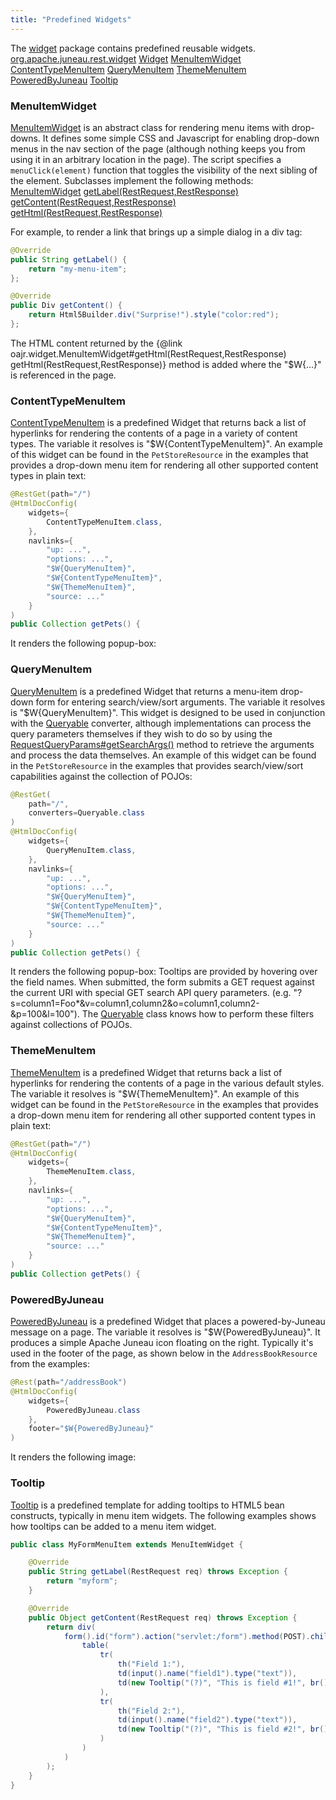 ```yaml
---
title: "Predefined Widgets"
---
```


The [widget]({{API_DOCS}}/org/apache/juneau/rest/widget.html) package contains predefined reusable widgets.
<tree>
<node-0><java-package>[org.apache.juneau.rest.widget]({{API_DOCS}}/org/apache/juneau/rest/widget.html)</java-package></node-0>
<node-1><java-class>[Widget]({{API_DOCS}}/org/apache/juneau/rest/widget/Widget.html)</java-class></node-1>
<node-1><java-class>[MenuItemWidget]({{API_DOCS}}/org/apache/juneau/rest/widget/MenuItemWidget.html)</java-class></node-1>
<node-1><java-class>[ContentTypeMenuItem]({{API_DOCS}}/org/apache/juneau/rest/widget/ContentTypeMenuItem.html)</java-class></node-1>
<node-1><java-class>[QueryMenuItem]({{API_DOCS}}/org/apache/juneau/rest/widget/QueryMenuItem.html)</java-class></node-1>
<node-1><java-class>[ThemeMenuItem]({{API_DOCS}}/org/apache/juneau/rest/widget/ThemeMenuItem.html)</java-class></node-1>
<node-1><java-class>[PoweredByJuneau]({{API_DOCS}}/org/apache/juneau/rest/widget/PoweredByJuneau.html)</java-class></node-1>
<node-1><java-class>[Tooltip]({{API_DOCS}}/org/apache/juneau/rest/widget/Tooltip.html)</java-class></node-1>
</tree>

### MenuItemWidget

[MenuItemWidget]({{API_DOCS}}/org/apache/juneau/rest/widget/MenuItemWidget.html) is an abstract class for rendering menu items with drop-downs.
It defines some simple CSS and Javascript for enabling drop-down menus in the nav section of the page (although nothing keeps you from using it in an arbitrary location in the page).
The script specifies a `menuClick(element)` function that toggles the visibility of the next sibling of the element.
Subclasses implement the following methods:
<tree>
<node-0><java-class>[MenuItemWidget]({{API_DOCS}}/org/apache/juneau/rest/widget/MenuItemWidget.html)</java-class></node-0>
<node-1><java-method>[getLabel(RestRequest,RestResponse)]({{API_DOCS}}/org/apache/juneau/rest/widget/MenuItemWidget.html#getLabel(RestRequest,RestResponse))</java-method></node-1>
<node-1><java-method>[getContent(RestRequest,RestResponse)]({{API_DOCS}}/org/apache/juneau/rest/widget/MenuItemWidget.html#getContent(RestRequest,RestResponse))</java-method></node-1>
<node-1><java-method>[getHtml(RestRequest,RestResponse)]({{API_DOCS}}/org/apache/juneau/rest/widget/MenuItemWidget.html#getHtml(RestRequest,RestResponse))</java-method></node-1>
</tree>

For example, to render a link that brings up a simple dialog in a div tag:

```java
@Override
public String getLabel() {
    return "my-menu-item";
};

@Override
public Div getContent() {
    return Html5Builder.div("Surprise!").style("color:red");
};
```


The HTML content returned by the \{@link oajr.widget.MenuItemWidget#getHtml(RestRequest,RestResponse) getHtml(RestRequest,RestResponse)\} method is added where the "$W\{...\}" is referenced in the page.
### ContentTypeMenuItem

[ContentTypeMenuItem]({{API_DOCS}}/org/apache/juneau/rest/widget/ContentTypeMenuItem.html) is a predefined Widget that returns back a list of hyperlinks for rendering the contents of a page in a variety of content types.
The variable it resolves is "$W\{ContentTypeMenuItem\}".
An example of this widget can be found in the `PetStoreResource` in the examples that provides a drop-down menu item for rendering all other supported content types in plain text:

```java
@RestGet(path="/")
@HtmlDocConfig(
    widgets={
        ContentTypeMenuItem.class,
    },
    navlinks={
        "up: ...",
        "options: ...",
        "$W{QueryMenuItem}",
        "$W{ContentTypeMenuItem}",
        "$W{ThemeMenuItem}",
        "source: ..."
    }
)
public Collection getPets() {
```


It renders the following popup-box:
### QueryMenuItem

[QueryMenuItem]({{API_DOCS}}/org/apache/juneau/rest/widget/QueryMenuItem.html) is a predefined Widget that returns a menu-item drop-down form for entering search/view/sort arguments.
The variable it resolves is "$W\{QueryMenuItem\}".
This widget is designed to be used in conjunction with the [Queryable]({{API_DOCS}}/org/apache/juneau/rest/converter/Queryable.html) converter, although implementations can process the query parameters themselves if they wish to do so by using the [RequestQueryParams#getSearchArgs()]({{API_DOCS}}/org/apache/juneau/rest/httppart/RequestQueryParams.html#getSearchArgs()) method to retrieve the arguments and process the data themselves.
An example of this widget can be found in the `PetStoreResource` in the examples that provides search/view/sort capabilities against the collection of POJOs:

```java
@RestGet(
    path="/",
    converters=Queryable.class
)
@HtmlDocConfig(
    widgets={
        QueryMenuItem.class,
    },
    navlinks={
        "up: ...",
        "options: ...",
        "$W{QueryMenuItem}",
        "$W{ContentTypeMenuItem}",
        "$W{ThemeMenuItem}",
        "source: ..."
    }
)
public Collection getPets() {
```


It renders the following popup-box: Tooltips are provided by hovering over the field names.
When submitted, the form submits a GET request against the current URI with special GET search API query parameters.
(e.g.
"?s=column1=Foo*&v=column1,column2&o=column1,column2-&p=100&l=100").
The [Queryable]({{API_DOCS}}/org/apache/juneau/rest/converter/Queryable.html) class knows how to perform these filters against collections of POJOs.
### ThemeMenuItem

[ThemeMenuItem]({{API_DOCS}}/org/apache/juneau/rest/widget/ThemeMenuItem.html) is a predefined Widget that returns back a list of hyperlinks for rendering the contents of a page in the various default styles.
The variable it resolves is "$W\{ThemeMenuItem\}".
An example of this widget can be found in the `PetStoreResource` in the examples that provides a drop-down menu item for rendering all other supported content types in plain text:

```java
@RestGet(path="/")
@HtmlDocConfig(
    widgets={
        ThemeMenuItem.class,
    },
    navlinks={
        "up: ...",
        "options: ...",
        "$W{QueryMenuItem}",
        "$W{ContentTypeMenuItem}",
        "$W{ThemeMenuItem}",
        "source: ..."
    }
)
public Collection getPets() {
```


### PoweredByJuneau

[PoweredByJuneau]({{API_DOCS}}/org/apache/juneau/rest/widget/PoweredByJuneau.html) is a predefined Widget that places a powered-by-Juneau message on a page.
The variable it resolves is "$W\{PoweredByJuneau\}".
It produces a simple Apache Juneau icon floating on the right.
Typically it's used in the footer of the page, as shown below in the `AddressBookResource` from the examples:

```java
@Rest(path="/addressBook")
@HtmlDocConfig(
    widgets={
        PoweredByJuneau.class
    },
    footer="$W{PoweredByJuneau}"
)
```


It renders the following image:
### Tooltip

[Tooltip]({{API_DOCS}}/org/apache/juneau/rest/widget/Tooltip.html) is a predefined template for adding tooltips to HTML5 bean constructs, typically in menu item widgets.
The following examples shows how tooltips can be added to a menu item widget.

```java
public class MyFormMenuItem extends MenuItemWidget {

    @Override
    public String getLabel(RestRequest req) throws Exception {
        return "myform";
    }

    @Override
    public Object getContent(RestRequest req) throws Exception {
        return div(
            form().id("form").action("servlet:/form").method(POST).children(
                table(
                    tr(
                        th("Field 1:"),
                        td(input().name("field1").type("text")),
                        td(new Tooltip("(?)", "This is field #1!", br(), "(e.g. '", code("Foo"), "')"))
                    ),
                    tr(
                        th("Field 2:"),
                        td(input().name("field2").type("text")),
                        td(new Tooltip("(?)", "This is field #2!", br(), "(e.g. '", code("Bar"), "')"))
                    )
                )
            )
        );
    }
}

```
